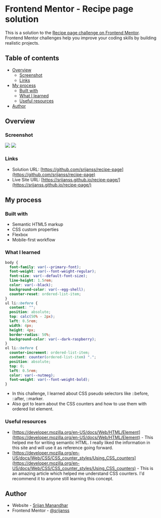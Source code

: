# Frontend Mentor - Recipe page solution

This is a solution to the [Recipe page challenge on Frontend Mentor](https://www.frontendmentor.io/challenges/recipe-page-KiTsR8QQKm). Frontend Mentor challenges help you improve your coding skills by building realistic projects.

## Table of contents

- [Overview](#overview)
  - [Screenshot](#screenshot)
  - [Links](#links)
- [My process](#my-process)
  - [Built with](#built-with)
  - [What I learned](#what-i-learned)
  - [Useful resources](#useful-resources)
- [Author](#author)

## Overview

### Screenshot

![](./assets/images/desktop-screenshot.jpg)
![](./assets/images/mobile-screenshot.jpg)

### Links

- Solution URL: [https://github.com/srijanss/recipe-page](https://github.com/srijanss/recipe-page)
- Live Site URL: [https://srijanss.github.io/recipe-page/](https://srijanss.github.io/recipe-page/)

## My process

### Built with

- Semantic HTML5 markup
- CSS custom properties
- Flexbox
- Mobile-first workflow

### What I learned

```css
body {
  font-family: var(--primary-font);
  font-weight: var(--font-weight-regular);
  font-size: var(--default-font-size);
  line-height: 1.5rem;
  color: var(--black);
  background-color: var(--egg-shell);
  counter-reset: ordered-list-item;
}
ul li::before {
  content: "";
  position: absolute;
  top: calc(50% - 2px);
  left: 0.5rem;
  width: 4px;
  height: 4px;
  border-radius: 50%;
  background-color: var(--dark-raspberry);
}
ol li::before {
  counter-increment: ordered-list-item;
  content: counter(ordered-list-item) ".";
  position: absolute;
  top: 0;
  left: 0.5rem;
  color: var(--nutmeg);
  font-weight: var(--font-weight-bold);
}
```

- In this challenge, I learned about CSS pseudo selectors like ::before, ::after, ::marker.
- Also got to learn about the CSS counters and how to use them with ordered list element.

### Useful resources

- [https://developer.mozilla.org/en-US/docs/Web/HTML/Element](https://developer.mozilla.org/en-US/docs/Web/HTML/Element) - This helped me for writing semantic HTML. I really liked the information in this site and will use it as reference going forward.
- [https://developer.mozilla.org/en-US/docs/Web/CSS/CSS_counter_styles/Using_CSS_counters](https://developer.mozilla.org/en-US/docs/Web/CSS/CSS_counter_styles/Using_CSS_counters) - This is an amazing article which helped me understand CSS counters. I'd recommend it to anyone still learning this concept.

## Author

- Website - [Srijan Manandhar](https://github.com/srijanss)
- Frontend Mentor - [@srijanss](https://www.frontendmentor.io/profile/srijanss)
